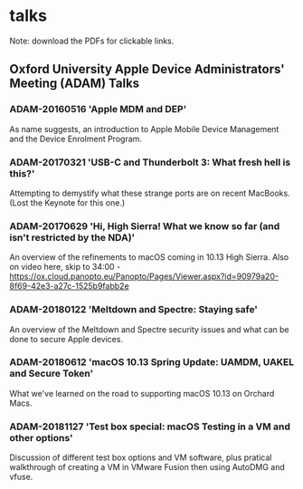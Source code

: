 # talks

Note: download the PDFs for clickable links.

## Oxford University Apple Device Administrators' Meeting (ADAM) Talks

### ADAM-20160516 'Apple MDM and DEP'

As name suggests, an introduction to Apple Mobile Device Management and the Device Enrolment Program.

### ADAM-20170321 'USB-C and Thunderbolt 3: What fresh hell is this?'

Attempting to demystify what these strange ports are on recent MacBooks. (Lost the Keynote for this one.)

### ADAM-20170629 'Hi, High Sierra! What we know so far (and isn't restricted by the NDA)'

An overview of the refinements to macOS coming in 10.13 High Sierra. 
Also on video here, skip to 34:00 - https://ox.cloud.panopto.eu/Panopto/Pages/Viewer.aspx?id=90979a20-8f69-42e3-a27c-1525b9fabb2e

### ADAM-20180122 'Meltdown and Spectre: Staying safe'

An overview of the Meltdown and Spectre security issues and what can be done to secure Apple devices.

### ADAM-20180612 'macOS 10.13 Spring Update: UAMDM, UAKEL and Secure Token'

What we've learned on the road to supporting macOS 10.13 on Orchard Macs.

### ADAM-20181127 'Test box special: macOS Testing in a VM and other options'

Discussion of different test box options and VM software, plus pratical walkthrough of creating a VM in VMware Fusion then using AutoDMG and vfuse. 

